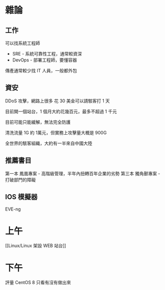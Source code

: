 # 雜論
## 工作
可以找系統工程師
- SRE - 系統可靠性工程，通常較資深
- DevOps - 部署工程師，要懂容器

傳產通常較少找 IT 人員，一般都外包

## 資安
DDoS 攻擊，網路上很多
花 30 美金可以請駭客打 1 天

目前開一個站台，1 個月大約花幾百元，最多不超過 1 千元

目前可能只能緩解，無法完全防護

清洗流量 1G 約 1萬元，但實務上攻擊量大概是 900G

全世界的駭客組織，大約有一半來自中國大陸

## 推薦書目
第一本 鳳凰專案 - 高階級管理，半年內扭轉百年企業的劣勢
第三本 獨角獸專案 - 打破部門的障礙

## IOS 模擬器
EVE-ng

# 上午
[[Linux/Linux 架設 WEB 站台]]

# 下午
評量 CentOS 8
只看有沒有做出來